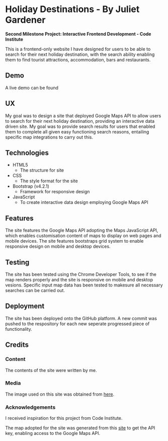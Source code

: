# Holiday Destinations - By Juliet Gardener
 
 **Second Milestone Project: Interactive Frontend Development - Code Institute**
 
 This is a frontend-only website I have designed for users to be able to search for their next holiday destination, with the search ability
 enabling them to find tourist attractions, accommodation, bars and restaurants.
 
## Demo
 
 A live demo can be found
 
## UX
 
 My goal was to design a site that deployed Google Maps API to allow users to search for their next holiday destination, providing an 
 interactive data driven site.
 My goal was to provide search results for users that enabled them to complete all given easy functioning search reasons,
 entailing specific map integrations to carry out this.
 
## Technologies
 
* HTML5
    * The structure for site
* CSS 
    * The style format for the site
* Bootstrap (v4.2.1)
     * Framework for responsive design
* JavaScript
     * To create interactive data design employing Google Maps API

## Features 
 
The site features the Google Maps API adopting the Maps JavaScript API, which enables customisation content of maps to display on 
web pages and mobile devices.
The site features bootstraps grid system to enable responsive design on mobile and desktop devices.

## Testing

The site has been tested using the Chrome Developer Tools, to see if the map renders properly and the site is responsive on mobile and 
desktop vesions.
Specific input map data has been tested to makesure all necessary searches can be carried out.

## Deployment

The site has been deployed onto the GitHub platform. A new commit was pushed to the respository for each new seperate progressed
piece of functionality.

## Credits

### Content
The contents of the site were written by me.

### Media
The image used on this site was obtained from [here](https://s0.geograph.org.uk/geophotos/02/66/57/2665744_96ca1bef.jpg).

### Acknowledgements
I received inspiration for this project from Code Institute.

The map adopted for the site was generated from this [site](https://developers.google.com/maps/documentation/) to get the API key, 
enabling access to the Google Maps API.
 